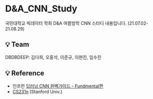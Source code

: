# D&A_CNN_Study
국민대학교 빅데이터 학회 D&A 여름방학 CNN 스터디 내용입니다. (21.07.02-21.08.29)

## 💡 Team
DBDBDEEP: 김다희, 오홍석, 이준규, 이현진, 임수진

## 💡 Reference
* 인프런 [딥러닝 CNN 완벽가이드 - Fundmental편](https://www.inflearn.com/course/%EB%94%A5%EB%9F%AC%EB%8B%9D-cnn-%EC%99%84%EB%B2%BD-%EA%B8%B0%EC%B4%88)
* [CS231n](https://www.youtube.com/watch?v=vT1JzLTH4G4&list=PL3FW7Lu3i5JvHM8ljYj-zLfQRF3EO8sYv) (Stanford Univ.)

